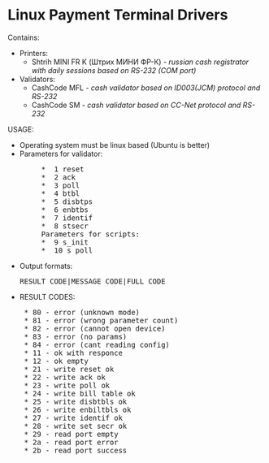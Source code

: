 <h1>Linux Payment Terminal Drivers</h1>

Contains:
<ul>
<li>Printers:
	<ul>
	<li>Shtrih MINI FR K (Штрих МИНИ ФР-К) - <i>russian cash registrator with daily sessions based on RS-232 (COM port)</i></li>
	</ul>
</li>
<li>Validators:
	<ul>
		<li>CashCode MFL - <i>cash validator based on ID003(JCM) protocol and RS-232</i></li>
		<li>CashCode SM - <i>cash validator based on CC-Net protocol and RS-232</i></li>
	</ul>
</li>
</ul>

USAGE:
<ul>
<li>Operating system must be linux based (Ubuntu is better)</li>
<li>Parameters for validator:
<pre>
	 * 	1 reset
	 * 	2 ack
	 * 	3 poll
	 * 	4 btbl
	 * 	5 disbtps
	 *  6 enbtbs
	 * 	7 identif
	 * 	8 stsecr
	 Parameters for scripts:
	 *  9 s_init
	 *  10 s_poll
</pre>
</li>
<li>Output formats:
	<pre>RESULT CODE|MESSAGE CODE|FULL CODE</pre>
</li>
<li>RESULT CODES:
	<pre>
 * 80 - error (unknown mode)
 * 81 - error (wrong parameter count)
 * 82 - error (cannot open device)
 * 83 - error (no params)
 * 84 - error (cant reading config)
 * 11 - ok with responce
 * 12 - ok empty
 * 21 - write reset ok
 * 22 - write ack ok
 * 23 - write poll ok
 * 24 - write bill table ok
 * 25 - write disbtbls ok
 * 26 - write enbiltbls ok
 * 27 - write identif ok
 * 28 - write set secr ok
 * 29 - read port empty
 * 2a - read port error
 * 2b - read port success
	</pre>
</li>
</ul>


<a href="https://github.com/effus/cash-validator-unix-driver/"><img src="https://img.shields.io/github/license/effus/cash-validator-unix-driver.svg" alt=""></a>
